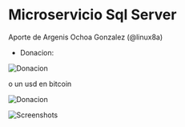 # Microservicio Sql Server

Aporte de Argenis Ochoa Gonzalez (@linux8a)

* Donacion:

![Donacion](../.donacion_enzona.png)

o un usd en bitcoin

![Donacion](../.donacion_bitcoin.png)

![Screenshots](./mssql%20activado.PNG)